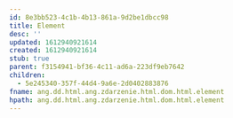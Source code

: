 ```yaml
---
id: 8e3bb523-4c1b-4b13-861a-9d2be1dbcc98
title: Element
desc: ''
updated: 1612940921614
created: 1612940921614
stub: true
parent: f3154941-bf36-4c11-ad6a-223df9eb7642
children:
  - 5e245340-357f-44d4-9a6e-2d0402883876
fname: ang.dd.html.ang.zdarzenie.html.dom.html.element
hpath: ang.dd.html.ang.zdarzenie.html.dom.html.element
---
```



